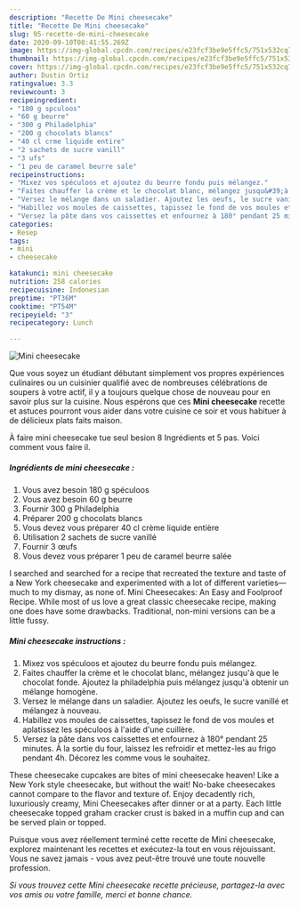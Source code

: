 ```yaml
---
description: "Recette De Mini cheesecake"
title: "Recette De Mini cheesecake"
slug: 95-recette-de-mini-cheesecake
date: 2020-09-10T08:41:55.269Z
image: https://img-global.cpcdn.com/recipes/e23fcf3be9e5ffc5/751x532cq70/mini-cheesecake-photo-principale-de-la-recette.jpg
thumbnail: https://img-global.cpcdn.com/recipes/e23fcf3be9e5ffc5/751x532cq70/mini-cheesecake-photo-principale-de-la-recette.jpg
cover: https://img-global.cpcdn.com/recipes/e23fcf3be9e5ffc5/751x532cq70/mini-cheesecake-photo-principale-de-la-recette.jpg
author: Dustin Ortiz
ratingvalue: 3.3
reviewcount: 3
recipeingredient:
- "180 g spculoos"
- "60 g beurre"
- "300 g Philadelphia"
- "200 g chocolats blancs"
- "40 cl crme liquide entire"
- "2 sachets de sucre vanill"
- "3 ufs"
- "1 peu de caramel beurre sale"
recipeinstructions:
- "Mixez vos spéculoos et ajoutez du beurre fondu puis mélangez."
- "Faites chauffer la crème et le chocolat blanc, mélangez jusqu&#39;à que le chocolat fonde. Ajoutez la philadelphia puis mélangez jusqu&#39;à obtenir un mélange homogène."
- "Versez le mélange dans un saladier. Ajoutez les oeufs, le sucre vanillé et mélangez à nouveau."
- "Habillez vos moules de caissettes, tapissez le fond de vos moules et aplatissez les spéculoos à l&#39;aide d&#39;une cuillère."
- "Versez la pâte dans vos caissettes et enfournez à 180° pendant 25 minutes. À la sortie du four, laissez les refroidir et mettez-les au frigo pendant 4h. Décorez les comme vous le souhaitez."
categories:
- Resep
tags:
- mini
- cheesecake

katakunci: mini cheesecake 
nutrition: 258 calories
recipecuisine: Indonesian
preptime: "PT36M"
cooktime: "PT54M"
recipeyield: "3"
recipecategory: Lunch

---
```



![Mini cheesecake](https://img-global.cpcdn.com/recipes/e23fcf3be9e5ffc5/751x532cq70/mini-cheesecake-photo-principale-de-la-recette.jpg)

Que vous soyez un étudiant débutant simplement vos propres expériences culinaires ou un cuisinier qualifié avec de nombreuses célébrations de soupers à votre actif, il y a toujours quelque chose de nouveau pour en savoir plus sur la cuisine. Nous espérons que ces <strong> Mini cheesecake </strong> recette et astuces pourront vous aider dans votre cuisine ce soir et vous habituer à de délicieux plats faits maison.

<!--inarticleads1-->

À faire mini cheesecake tue seul besion 8 Ingrédients et 5 pas. Voici comment vous faire il.

##### Ingrédients de mini cheesecake :

1. Vous avez besoin 180 g spéculoos
1. Vous avez besoin 60 g beurre
1. Fournir 300 g Philadelphia
1. Préparer 200 g chocolats blancs
1. Vous devez vous préparer 40 cl crème liquide entière
1. Utilisation 2 sachets de sucre vanillé
1. Fournir 3 œufs
1. Vous devez vous préparer 1 peu de caramel beurre salée


I searched and searched for a recipe that recreated the texture and taste of a New York cheesecake and experimented with a lot of different varieties—much to my dismay, as none of. Mini Cheesecakes: An Easy and Foolproof Recipe. While most of us love a great classic cheesecake recipe, making one does have some drawbacks. Traditional, non-mini versions can be a little fussy. 

<!--inarticleads2-->

##### Mini cheesecake instructions :

1. Mixez vos spéculoos et ajoutez du beurre fondu puis mélangez.
1. Faites chauffer la crème et le chocolat blanc, mélangez jusqu&#39;à que le chocolat fonde. Ajoutez la philadelphia puis mélangez jusqu&#39;à obtenir un mélange homogène.
1. Versez le mélange dans un saladier. Ajoutez les oeufs, le sucre vanillé et mélangez à nouveau.
1. Habillez vos moules de caissettes, tapissez le fond de vos moules et aplatissez les spéculoos à l&#39;aide d&#39;une cuillère.
1. Versez la pâte dans vos caissettes et enfournez à 180° pendant 25 minutes. À la sortie du four, laissez les refroidir et mettez-les au frigo pendant 4h. Décorez les comme vous le souhaitez.


These cheesecake cupcakes are bites of mini cheesecake heaven! Like a New York style cheesecake, but without the wait! No-bake cheesecakes cannot compare to the flavor and texture of. Enjoy decadently rich, luxuriously creamy, Mini Cheesecakes after dinner or at a party. Each little cheesecake topped graham cracker crust is baked in a muffin cup and can be served plain or topped. 

<!--inarticleads1-->

<p>
Puisque vous avez réellement terminé cette recette de Mini cheesecake, explorez maintenant les recettes et exécutez-la tout en vous réjouissant. Vous ne savez jamais - vous avez peut-être trouvé une toute nouvelle profession.
</p>

<p>
<i>Si vous trouvez cette Mini cheesecake recette précieuse, partagez-la avec vos amis ou votre famille, merci et bonne chance.</i>
</p>
